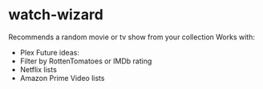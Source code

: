 # watch-wizard
Recommends a random movie or tv show from your collection
Works with:
- Plex
Future ideas:
- Filter by RottenTomatoes or IMDb rating
- Netflix lists
- Amazon Prime Video lists
